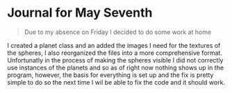 Journal for May Seventh
====

>Due to my absence on Friday I decided to do some work at home

I created a planet class and an added the images I need for the textures of the spheres,
I also reorganized the files into a more comprehensive format. Unfortunatly in the process of 
making the spheres visible I did not correctly use instances of the planets and so as of right
now nothing shows up in the program, however, the basis for everything is set up and the fix is pretty 
simple to do so the next time I wil be able to fix the code and it should work.


